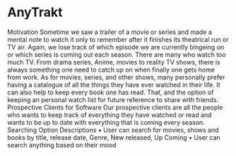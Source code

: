 # AnyTrakt
 Motivation Sometime we saw a trailer of a movie or series and made a mental note  to watch it only to remember after it finishes its theatrical run or TV air. Again, we lose track of which episode we are currently bingeing on or  which series is coming out each season. There are many who watch too much TV. From drama series, Anime,  movies to reality TV shows, there is always something one need to catch  up on when finally one gets home from work. As for movies, series, and  other shows, many personally prefer having a catalogue of all the things they have ever watched in their life. It can also help to keep every book  one has read. That, and the option of keeping an personal watch list for  future reference to share with friends. Prospective Clients for Software Our prospective clients are all the people who wants to keep track of  everything they have watched or read and wants to be up to date with  everything that is coming every season. Searching Option Descriptions • User can search for movies, shows and books by title, release date,  Genre, New released, Up Coming • User can search anything based on their mood

